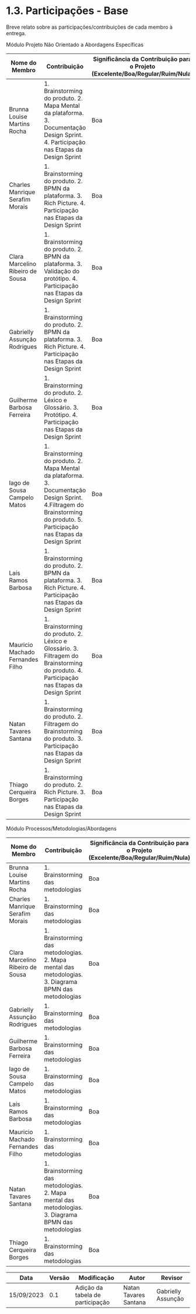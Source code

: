 # 1.3. Participações - Base

Breve relato sobre as participações/contribuições de cada membro à entrega. 


Módulo Projeto Não Orientado a Abordagens Específicas

|Nome do Membro | Contribuição | Significância da Contribuição para o Projeto (Excelente/Boa/Regular/Ruim/Nula) |
| -- | -- | -- |
| Brunna Louise Martins Rocha  |  1. Brainstorming do produto. 2. Mapa Mental da plataforma. 3. Documentação Design Sprint. 4. Participação nas Etapas da Design Sprint | Boa |
| Charles Manrique Serafim Morais  |  1. Brainstorming do produto. 2. BPMN da plataforma. 3. Rich Picture. 4. Participação nas Etapas da Design Sprint | Boa |
| Clara Marcelino Ribeiro de Sousa  |  1. Brainstorming do produto. 2. BPMN da plataforma. 3. Validação do protótipo. 4. Participação nas Etapas da Design Sprint | Boa |
| Gabrielly Assunção Rodrigues  |  1. Brainstorming do produto. 2. BPMN da plataforma. 3. Rich Picture. 4. Participação nas Etapas da Design Sprint | Boa |
| Guilherme Barbosa Ferreira  |  1. Brainstorming do produto. 2. Léxico e Glossário. 3. Protótipo. 4. Participação nas Etapas da Design Sprint | Boa |
| Iago de Sousa Campelo Matos  |  1. Brainstorming do produto. 2. Mapa Mental da plataforma. 3. Documentação Design Sprint. 4.Filtragem do Brainstorming do produto. 5. Participação nas Etapas da Design Sprint | Boa |
| Laís Ramos Barbosa   |  1. Brainstorming do produto. 2. BPMN da plataforma. 3. Rich Picture. 4. Participação nas Etapas da Design Sprint | Boa |
| Mauricio Machado Fernandes Filho   |  1. Brainstorming do produto. 2. Léxico e Glossário. 3. Filtragem do Brainstorming do produto. 4. Participação nas Etapas da Design Sprint | Boa |
| Natan Tavares Santana  |  1. Brainstorming do produto. 2. Filtragem do Brainstorming do produto. 3. Participação nas Etapas da Design Sprint | Boa |
| Thiago Cerqueira Borges   |  1. Brainstorming do produto. 2. Rich Picture. 3. Participação nas Etapas da Design Sprint | Boa |


Módulo Processos/Metodologias/Abordagens

|Nome do Membro | Contribuição | Significância da Contribuição para o Projeto (Excelente/Boa/Regular/Ruim/Nula) |
| -- | -- | -- |
| Brunna Louise Martins Rocha  |  1. Brainstorming das metodologias | Boa |
| Charles Manrique Serafim Morais  |  1. Brainstorming das metodologias | Boa |
| Clara Marcelino Ribeiro de Sousa  |  1. Brainstorming das metodologias. 2. Mapa mental das metodologias. 3. Diagrama BPMN das metodologias | Boa |
| Gabrielly Assunção Rodrigues  |  1. Brainstorming das metodologias | Boa |
| Guilherme Barbosa Ferreira  |  1. Brainstorming das metodologias | Boa |
| Iago de Sousa Campelo Matos  |  1. Brainstorming das metodologias | Boa |
| Laís Ramos Barbosa   |  1. Brainstorming das metodologias | Boa |
| Mauricio Machado Fernandes Filho   |  1. Brainstorming das metodologias | Boa |
| Natan Tavares Santana  |  1. Brainstorming das metodologias. 2. Mapa mental das metodologias. 3. Diagrama BPMN das metodologias | Boa |
| Thiago Cerqueira Borges   |  1. Brainstorming das metodologias | Boa |

| Data       | Versão | Modificação      | Autor      | Revisor |
|------------|--------|------------------|------------|---------|
| 15/09/2023 | 0.1    | Adição da tabela de participação | Natan Tavares Santana | Gabrielly Assunção  |
